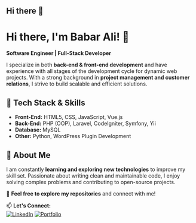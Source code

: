 ## Hi there 👋

# Hi there, I'm Babar Ali! 👋

**Software Engineer | Full-Stack Developer**  

I specialize in both **back-end & front-end development** and have experience with all stages of the development cycle for dynamic web projects. With a strong background in **project management and customer relations**, I strive to build scalable and efficient solutions.  

## 🔧 Tech Stack & Skills  
- **Front-End:** HTML5, CSS, JavaScript, Vue.js  
- **Back-End:** PHP (OOP), Laravel, CodeIgniter, Symfony, Yii  
- **Database:** MySQL  
- **Other:** Python, WordPress Plugin Development  

## 📌 About Me  
I am constantly **learning and exploring new technologies** to improve my skill set. Passionate about writing clean and maintainable code, I enjoy solving complex problems and contributing to open-source projects.  

📌 **Feel free to explore my repositories** and connect with me!  

📫 **Let's Connect:**  
[![LinkedIn]([https://img.shields.io/badge/LinkedIn-0077B5?style=for-the-badge&logo=linkedin&logoColor=white)](https://www.linkedin.com/in/your-profile](https://www.linkedin.com/in/babar-ansari-9071a8152/))  
[![Portfolio](https://img.shields.io/badge/Portfolio-000000?style=for-the-badge&logo=github&logoColor=white)](https://yourportfolio.com)  
